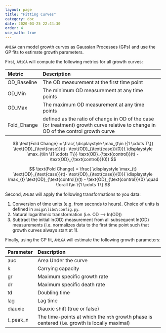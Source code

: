 ```yaml
---
layout: page
title: "Fitting Curves"
category: doc
date: 2020-03-25 22:44:30
order: 4
use_math: true
---
```


`AMiGA` can model growth curves as Gaussian Processes (GPs) and use the GP fits to estimate growth parameters.

First, `AMiGA` will compute the following metrics for all growth curves:

|Metric|Description|
|:---|:---|
|OD_Baseline|The OD measurement at the first time point|
|OD_Min|The minimum OD measurement at any time points|
|OD_Max|The maximum OD measurement at any time points|
|Fold_Change|defined as the ratio of change in OD of the case (or treatment) growth curve relative to change in OD of the control growth curve|

$$
\text{Fold Change}  = \frac{ \displaystyle \max_{t\in \{1 \cdots T\}} \text{OD}_{\text{case}}(t)- \text{OD}_{\text{case}}(0)}{ \displaystyle \max_{t\in \{1 \cdots T\}} \text{OD}_{\text{control}}(t) - \text{OD}_{\text{control}}(0)}
$$

$$
\text{Fold Change}  = \frac{ \displaystyle \max_{t} \text{OD}_{\text{case}}(t)- \text{OD}_{\text{case}}(0)}{ \displaystyle \max_{t} \text{OD}_{\text{control}}(t) - \text{OD}_{\text{control}}(0} \quad \forall t\in \{1 \cdots T\}
$$

 Second, `AMiGA` will apply the following transformations to you data:

1. Conversion of time units (e.g. from seconds to hours). Choice of units is defined in `amiga\libs\config.py`.
2. Natural logarithmic transformation (i.e. OD --> ln(OD))
3. Subtract the initial ln(OD) measurement from all subsequent ln(OD) measurements (i.e. normalizes data to the first time point such that growth curves always start at 1).

Finally, using the GP fit, `AMiGA` will estimate the following growth parameters:

|Parameter|Description|
|:---|:---|
|auc|Area Under the curve|
|k|Carrying capacity|
|gr|Maximum specific growth rate|
|dr|Maximum specific death rate|
|td|Doubling time|
|lag|Lag time|
|diauxie|Diauxic shift (true or false)|
|t_peak_n|The time-points at which the `nth` growth phase is centered (i.e. growth is locally maximal)|
